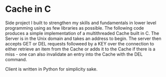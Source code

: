 # Cache in C

Side project I built to strengthen my skills and fundamentals in lower level programming using as few libraries as possible. The following code produces a simple implementation of a multithreaded Cache built in C. The Server is in the Unix domain and takes an address to begin. The server then accepts GET or DEL requests followeed by a KEY over the connection to either retrieve an item from the Cache or adds it to the Cache if there is a miss - one can also invalidate an entry into the Cache with the DEL command. 

Client is written in Python for simplicity sake.
